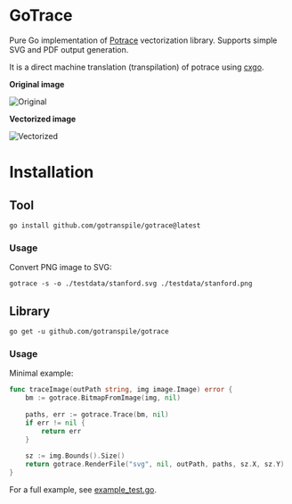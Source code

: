 # GoTrace

Pure Go implementation of [Potrace](https://potrace.sourceforge.net/potracelib.pdf) vectorization library.
Supports simple SVG and PDF output generation.

It is a direct machine translation (transpilation) of potrace using [cxgo](https://github.com/gotranspile/cxgo).

**Original image**

![Original](http://potrace.sourceforge.net/img/stanford-orig2.png)

**Vectorized image**

![Vectorized](http://potrace.sourceforge.net/img/stanford-smooth2.png)

# Installation

## Tool
```
go install github.com/gotranspile/gotrace@latest
```

### Usage

Convert PNG image to SVG:
```
gotrace -s -o ./testdata/stanford.svg ./testdata/stanford.png
```

## Library
```
go get -u github.com/gotranspile/gotrace
```

### Usage

Minimal example:

```go
func traceImage(outPath string, img image.Image) error {
    bm := gotrace.BitmapFromImage(img, nil)
    
    paths, err := gotrace.Trace(bm, nil)
    if err != nil {
        return err
    }
    
    sz := img.Bounds().Size()
    return gotrace.RenderFile("svg", nil, outPath, paths, sz.X, sz.Y)
}
```

For a full example, see [example_test.go](./example_test.go).